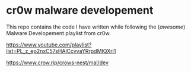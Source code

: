 # cr0w malware developement

This repo contains the code I have written while following the (*awesome*) Malware Developement playlist from cr0w.

https://www.youtube.com/playlist?list=PL_z_ep2nxC57sHAlCcvvaYRrpdMIQXri1

https://www.crow.rip/crows-nest/mal/dev
